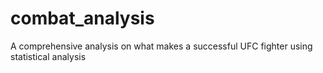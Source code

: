 # combat_analysis
A comprehensive analysis on what makes a successful UFC fighter using statistical analysis
